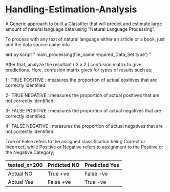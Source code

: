 # Handling-Estimation-Analysis

A Generic approach to built a Classifier that will predict and estimate large amount of natural language data using "Natural Language Processing".


To process with any text of natural language either an article or a book, just add the data source name into


__init__.py script " main_processing(file_name'required_Data_Set.type') "


After that, analyze the resultant ( 2 x 2 ) confusion matrix to give predictions. Here, confusion matrix gives for types of results
such as;


1- TRUE POSITIVE : measures the proportion of actual positives that are correctly identified.

2- TRUE NEGATIVE : measures the proportion of actual positives that are not correctly identified.

3- FALSE POSITIVE : measures the proportion of actual negatives that are correctly identified.

4- FALSE NEGATIVE : measures the proportion of actual negatives that are not correctly identified.


True or False refers to the assigned classification being Correct or Incorrect, while Positive or Negative refers to assignment to the Positive or the Negative Category;


texted_x=200  |  Pridicted NO |   Predicted Yes
--------------|---------------|----------------
Actual NO     |  True +ve     |   False -ve
Actual Yes    |  False +ve    |   True -ve
